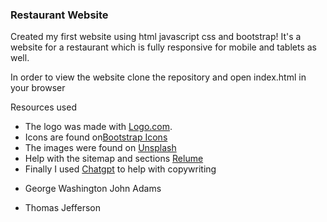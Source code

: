 ### Restaurant Website

Created my first website using html javascript css and bootstrap!
It's a website for a restaurant which is fully responsive for mobile and tablets as well.

In order to view the website clone the repository and open index.html in your browser

Resources used
* The logo was made with [Logo.com](https://app.logo.com/).
* Icons are found on[Bootstrap Icons](https://icons.getbootstrap.com/)
* The images were found on [Unsplash](https://unsplash.com/)
* Help with the sitemap and sections [Relume](https://www.relume.io/)
* Finally I used [Chatgpt](https://chat.openai.com/) to help with copywriting

- George Washington
 John Adams
+ Thomas Jefferson



